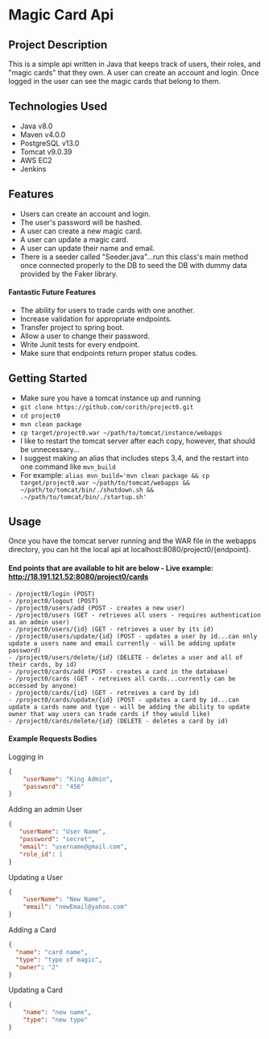 # Magic Card Api

## Project Description
This is a simple api written in Java that keeps track of users, their roles, and "magic cards" that they own. A user can create an account and login. Once logged in the user can see the magic cards that belong to them.
 
## Technologies Used
- Java v8.0
- Maven v4.0.0
- PostgreSQL v13.0
- Tomcat v9.0.39
- AWS EC2
- Jenkins

## Features
- Users can create an account and login.
- The user's password will be hashed.
- A user can create a new magic card.
- A user can update a magic card.
- A user can update their name and email.
- There is a seeder called "Seeder.java"...run this class's main method once connected properly to the DB to seed the DB with dummy data provided by the Faker library.

#### Fantastic Future Features
- The ability for users to trade cards with one another.
- Increase validation for appropriate endpoints.
- Transfer project to spring boot.
- Allow a user to change their password.
- Write Junit tests for every endpoint.
- Make sure that endpoints return proper status codes.

## Getting Started
- Make sure you have a tomcat instance up and running
- ```git clone https://github.com/corith/project0.git```
- ```cd project0```
- ```mvn clean package```
- ```cp target/project0.war ~/path/to/tomcat/instance/webapps```
- I like to restart the tomcat server after each copy, however, that should be unnecessary...
- I suggest making an alias that includes steps 3,4, and the restart into one command like ```mvn_build```
- For example: ```alias mvn_build='mvn clean package && cp target/project0.war ~/path/to/tomcat/webapps && ~/path/to/tomcat/bin/./shutdown.sh && .~/path/to/tomcat/bin/./startup.sh'```
## Usage
Once you have the tomcat server running and the WAR file in the webapps directory, you can hit the local api at localhost:8080/project0/{endpoint}.

#### End points that are available to hit are below - Live example: http://18.191.121.52:8080/project0/cards
    - /project0/login (POST)
    - /project0/logout (POST)
    - /project0/users/add (POST - creates a new user)
    - /project0/users (GET - retrieves all users - requires authentication as an admin user)
    - /project0/users/{id} (GET - retrieves a user by its id)
    - /project0/users/update/{id} (POST - updates a user by id...can only update a users name and email currently - will be adding update password)
    - /project0/users/delete/{id} (DELETE - deletes a user and all of their cards, by id)
    - /project0/cards/add (POST - creates a card in the database)
    - /project0/cards (GET - retreives all cards...currently can be accessed by anyone)
    - /project0/cards/{id} (GET - retreives a card by id)
    - /project0/cards/update/{id} (POST - updates a card by id...can update a cards name and type - will be adding the ability to update owner that way users can trade cards if they would like)
    - /project0/cards/delete/{id} (DELETE - deletes a card by id)
    
#### Example Requests Bodies
Logging in
```json
{
    "userName": "King Admin",
    "password": "456"
}
```

Adding an admin User
```json
{
   "userName": "User Name",
   "password": "secret",
   "email": "username@gmail.com",
   "role_id": 1
}
```
Updating a User
```json
{
    "userName": "New Name",
    "email": "newEmail@yahoo.com"
}
```

Adding a Card
```json
{
  "name": "card name",
  "type": "type of magic",
  "owner": "2"
}
````
Updating a Card
```json
{
    "name": "new name",
    "type": "new type"
}
```
